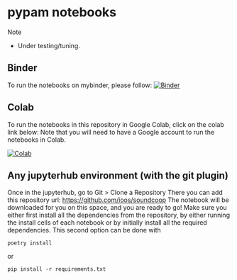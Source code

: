 # pypam notebooks

> [!NOTE]
> - Under testing/tuning.
>

## Binder
To run the notebooks on mybinder, please follow:
[![Binder](https://mybinder.org/badge_logo.svg)](https://mybinder.org/v2/gh/ioos/soundcoop/v0.0.2)


## Colab 
To run the notebooks in this repository in Google Colab, click on the colab link below: Note that you will need to have a Google account to run the notebooks in Colab.

[![Colab](https://colab.research.google.com/assets/colab-badge.svg)](https://colab.research.google.com/github/ioos/soundcoop/)


## Any jupyterhub environment (with the git plugin)
Once in the jupyterhub, go to Git > Clone a Repository
There you can add this repository url: https://github.com/ioos/soundcoop
The notebook will be downloaded for you on this space, and you are ready to go! 
Make sure you either first install all the dependencies from the repository, by either running the install cells of each notebook or by initially install all the required dependencies. 
This second option can be done with 
```shell
poetry install
```

or 
```shell
pip install -r requirements.txt
```
